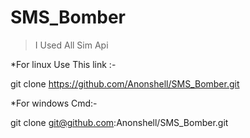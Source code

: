 # SMS_Bomber

> I Used All Sim Api
> 


*For linux Use This link :-

git clone https://github.com/Anonshell/SMS_Bomber.git

*For windows Cmd:-


git clone git@github.com:Anonshell/SMS_Bomber.git
